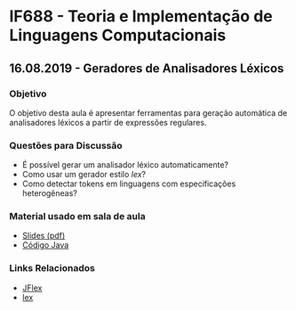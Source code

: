 # IF688 - Teoria e Implementação de Linguagens Computacionais

## 16.08.2019 - Geradores de Analisadores Léxicos

### Objetivo

O objetivo desta aula é apresentar ferramentas para geração automática de analisadores léxicos a partir de expressões regulares.

### Questões para Discussão

- É possível gerar um analisador léxico automaticamente? 
- Como usar um gerador estilo _lex_? 
- Como detectar tokens em linguagens com especificações heterogêneas?

### Material usado em sala de aula

- [Slides (pdf)]()
- [Código Java](https://github.com/if688/if688.github.io/tree/master/2019-08-16/)

### Links Relacionados

- [JFlex](http://jflex.de)
- [lex](http://dinosaur.compilertools.net/#lex)
